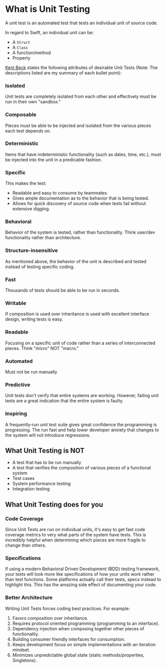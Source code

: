 # What is Unit Testing

A unit test is an automated test that tests an individual unit of source code.

In regard to Swift, an individual unit can be:

* A `Struct`
* A `Class`
* A function/method
* Property

[Kent Beck](https://tidyfirst.substack.com/p/desirable-unit-tests?s=r) states the following attributes of desirable Unit Tests (Note: The descriptions listed are my summary of each bullet point):

### Isolated

Unit tests are completely isolated from each other and effectively must be run in their own "sandbox."

### Composable

Pieces must be able to be injected and isolated from the various pieces each test depends on.

### Deterministic

Items that have indeterministic functionality (such as dates, time, etc.), must be injected into the unit in a predicable fashion.

### Specific

This makes the test:

* Readable and easy to consume by teammates.
* Gives ample documentation as to the behavior that is being tested.
* Allows for quick discovery of source code when tests fail without extensive digging.

### Behavioral

Behavior of the system is tested, rather than functionality. Think user/dev functionality rather than architecture.

### Structure-insensitive

As mentioned above, the behavior of the unit is described and tested instead of testing specific coding.

### Fast

Thousands of tests should be able to be run in seconds.

### Writable

If composition is used over inheritance is used with excellent interface design, writing tests is easy.

### Readable

Focusing on a specific unit of code rather than a series of interconnected pieces.  Think "micro" NOT "macro."

### Automated

Must not be run manually

### Predictive

Unit tests don't verify that entire systems are working.  However, failing unit tests are a great indication that the entire system is faulty.

### Inspiring

A frequently-run unit test suite gives great confidence the programming is progressing.  The run fast and help lower developer anxiety that changes to the system will not introduce regressions.

## What Unit Testing is NOT

* A test that has to be run manually
* A test that verifies the composition of various pieces of a functional system
* Test cases
* System performance testing
* Integration testing

## What Unit Testing does for you

### Code Coverage

Since Unit Tests are run on individual units, it's easy to get fast code coverage metrics to very what parts of the system have tests. This is incredibly helpful when determining which pieces are more fragile to change than others.

### Specifications

If using a modern Behavioral Driven Development (BDD) testing framework, your tests will look more like specifications of how your units work rather than test functions. Some platforms actually call their tests, specs instead to highlight this. This has the amazing side effect of documenting your code.

### Better Architecture

Writing Unit Tests forces coding best practices.  For example:

1. Favors composition over inheritance.
2. Requires protocol oriented programming (programming to an interface).
3. Dependency injection when composing together other pieces of functionality.
4. Building consumer friendly interfaces for consumption.
5. Keeps development focus on simple implementations with an iteration mindset.
6. Minimizes unpredictable global state (static methods/properties, Singletons).